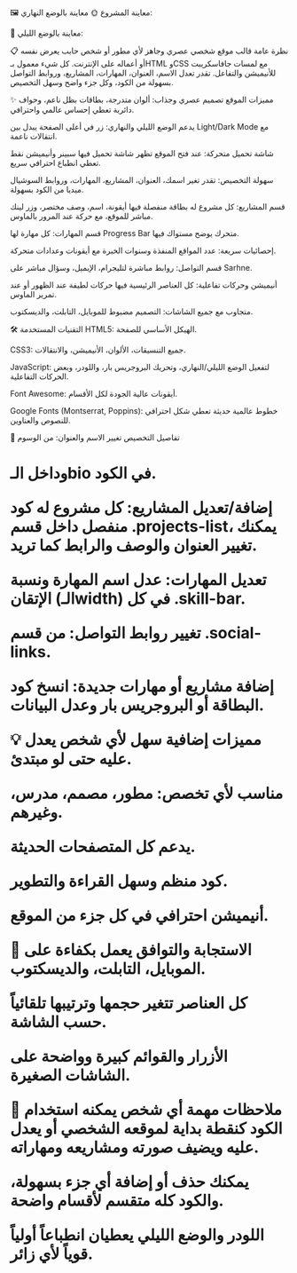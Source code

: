 🖼️ معاينة المشروع
🌞 معاينة بالوضع النهاري:

🌙 معاينة بالوضع الليلي:



📋 نظرة عامة
قالب موقع شخصي عصري وجاهز لأي مطور أو شخص حابب يعرض نفسه أو أعماله على الإنترنت. كل شيء معمول بـHTML وCSS مع لمسات جافاسكريبت للأنيميشن والتفاعل. تقدر تعدل الاسم، العنوان، المهارات، المشاريع، وروابط التواصل بسهولة من الكود، وكل جزء واضح وسهل التخصيص.

✨ مميزات الموقع
تصميم عصري وجذاب: ألوان متدرجة، بطاقات بظل ناعم، وحواف دائرية تعطي إحساس عالمي واحترافي.

يدعم الوضع الليلي والنهاري: زر في أعلى الصفحة يبدل بين Light/Dark Mode مع انتقالات ناعمة.

شاشة تحميل متحركة: عند فتح الموقع تظهر شاشة تحميل فيها سبينر وأنيميشن نقط تعطي انطباع احترافي سريع.

سهولة التخصيص: تقدر تغير اسمك، العنوان، المشاريع، المهارات، وروابط السوشيال ميديا من الكود بسهولة.

قسم المشاريع: كل مشروع له بطاقة منفصلة فيها أيقونة، اسم، وصف مختصر، وزر لينك مباشر للموقع، مع حركة عند المرور بالماوس.

قسم المهارات: كل مهارة لها Progress Bar متحرك يوضح مستواك فيها.

إحصائيات سريعة: عدد المواقع المنفذة وسنوات الخبرة مع أيقونات وعدادات متحركة.

قسم التواصل: روابط مباشرة لتليجرام، الإيميل، وسؤال مباشر على Sarhne.

أنيميشن وحركات تفاعلية: كل العناصر الرئيسية فيها حركات لطيفة عند الظهور أو عند تمرير الماوس.

متجاوب مع جميع الشاشات: التصميم مضبوط للموبايل، التابلت، والديسكتوب.

🛠️ التقنيات المستخدمة
HTML5: الهيكل الأساسي للصفحة.

CSS3: جميع التنسيقات، الألوان، الأنيميشن، والانتقالات.

JavaScript: لتفعيل الوضع الليلي/النهاري، وتحريك البروجريس بار، واللودر، وبعض الحركات التفاعلية.

Font Awesome: أيقونات عالية الجودة لكل الأقسام.

Google Fonts (Montserrat, Poppins): خطوط عالمية حديثة تعطي شكل احترافي للنصوص والعناوين.

🎨 تفاصيل التخصيص
تغيير الاسم والعنوان: من الوسوم <h1> وداخل الـbio في الكود.

إضافة/تعديل المشاريع: كل مشروع له كود منفصل داخل قسم .projects-list، يمكنك تغيير العنوان والوصف والرابط كما تريد.

تعديل المهارات: عدل اسم المهارة ونسبة الإتقان (الـwidth) في كل .skill-bar.

تغيير روابط التواصل: من قسم .social-links.

إضافة مشاريع أو مهارات جديدة: انسخ كود البطاقة أو البروجريس بار وعدل البيانات.

💡 مميزات إضافية
سهل لأي شخص يعدل عليه حتى لو مبتدئ.

مناسب لأي تخصص: مطور، مصمم، مدرس، وغيرهم.

يدعم كل المتصفحات الحديثة.

كود منظم وسهل القراءة والتطوير.

أنيميشن احترافي في كل جزء من الموقع.

📱 الاستجابة والتوافق
يعمل بكفاءة على الموبايل، التابلت، والديسكتوب.

كل العناصر تتغير حجمها وترتيبها تلقائياً حسب الشاشة.

الأزرار والقوائم كبيرة وواضحة على الشاشات الصغيرة.

📝 ملاحظات مهمة
أي شخص يمكنه استخدام الكود كنقطة بداية لموقعه الشخصي أو يعدل عليه ويضيف صورته ومشاريعه ومهاراته.

يمكنك حذف أو إضافة أي جزء بسهولة، والكود كله متقسم لأقسام واضحة.

اللودر والوضع الليلي يعطيان انطباعاً أولياً قوياً لأي زائر.
